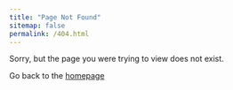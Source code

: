 ```yaml
---
title: "Page Not Found"
sitemap: false
permalink: /404.html
---
```


Sorry, but the page you were trying to view does not exist.

Go back to the [homepage](https://teslaxi.github.io)
